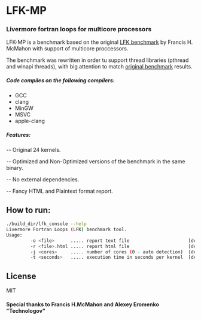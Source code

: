 # LFK-MP

### Livermore fortran loops for multicore processors

LFK-MP is a benchmark based on the original [LFK benchmark](https://en.wikipedia.org/wiki/Livermore_loops) by Francis H.
McMahon with support of multicore proccessors.

The benchmark was rewritten in order tu support thread libraries (pthread and winapi threads), with big attention to
match [original benchmark](http://www.netlib.org/benchmark/livermorec) results.

##### Code compiles on the following compilers:

- GCC
- clang
- MinGW
- MSVC
- apple-clang

##### Features:

-- Original 24 kernels.

-- Optimized and Non-Optimized versions of the benchmark in the same binary.

-- No external dependencies.

-- Fancy HTML and Plaintext format report.

## How to run:

```sh
./build_dir/lfk_console --help
Livermore Fortran Loops (LFK) benchmark tool.
Usage:
         -o <file>      ..... report text file                      [default lfk-report.txt]
         -r <file>.html ..... report html file                      [default lfk-report.html]
         -j <cores>     ..... number of cores (0 - auto detection)  [default 1]
         -t <seconds>   ..... execution time in seconds per kernel  [default 1]

```

## License

MIT

#### Special thanks to __Francis H.McMahon__ and __Alexey Eromenko "Technologov"__